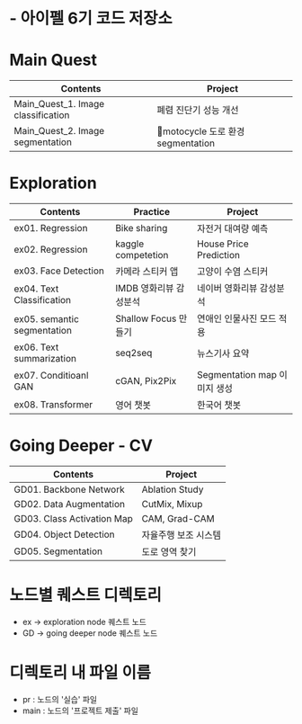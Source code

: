 # - 아이펠 6기 코드 저장소

# Main Quest
|Contents|Project|
|---|---|
|Main_Quest_1. Image classification|폐렴 진단기 성능 개선|
|Main_Quest_2. Image segmentation|motocycle 도로 환경 segmentation|


# Exploration
|Contents|Practice|Project|
|-----|---|---|
|ex01. Regression|Bike sharing|자전거 대여량 예측|
|ex02. Regression|kaggle competetion|House Price Prediction|
|ex03. Face Detection|카메라 스티커 앱|고양이 수염 스티커|
|ex04. Text Classification|IMDB 영화리뷰 감성분석|네이버 영화리뷰 감성분석|
|ex05. semantic segmentation|Shallow Focus 만들기|연애인 인물사진 모드 적용|
|ex06. Text summarization|seq2seq|뉴스기사 요약|
|ex07. Conditioanl GAN|cGAN, Pix2Pix|Segmentation map 이미지 생성
|ex08. Transformer|영어 챗봇|한국어 챗봇|

# Going Deeper - CV
|Contents|Project|
|---|---|
|GD01. Backbone Network|Ablation Study|
|GD02. Data Augmentation|CutMix, Mixup|
|GD03. Class Activation Map|CAM, Grad-CAM|
|GD04. Object Detection|자율주행 보조 시스템|
|GD05. Segmentation|도로 영역 찾기|


# 노드별 퀘스트 디렉토리
- ex -> exploration node 퀘스트 노드  
- GD -> going deeper node 퀘스트 노드

# 디렉토리 내 파일 이름
- pr : 노드의 '실습' 파일
- main : 노드의 '프로젝트 제출' 파일


